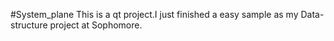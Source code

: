 #System_plane
This is a qt project.I just finished a easy sample as my Data-structure project at Sophomore. 